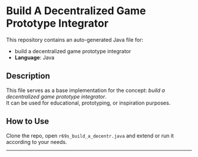 # Build A Decentralized Game Prototype Integrator

This repository contains an auto-generated Java file for:

- build a decentralized game prototype integrator
- **Language**: Java

## Description

This file serves as a base implementation for the concept: *build a decentralized game prototype integrator*.  
It can be used for educational, prototyping, or inspiration purposes.

## How to Use

Clone the repo, open `r69s_build_a_decentr.java` and extend or run it according to your needs.

---


